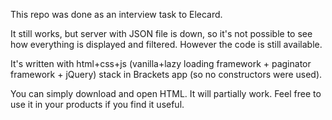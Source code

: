 This repo was done as an interview task to Elecard.

It still works, but server with JSON file is down, so it's not possible to see how everything is displayed and filtered. However the code is still available.

It's written with html+css+js (vanilla+lazy loading framework + paginator framework + jQuery) stack in Brackets app (so no constructors were used).

You can simply download and open HTML. It will partially work. Feel free to use it in your products if you find it useful.
